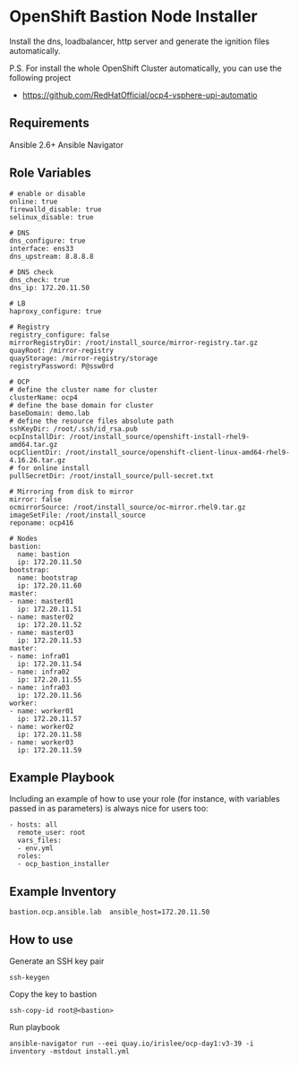 OpenShift Bastion Node Installer
=========

Install the dns, loadbalancer, http server and generate the ignition files automatically.

P.S.
For install the whole OpenShift Cluster automatically, you can use the following project
- https://github.com/RedHatOfficial/ocp4-vsphere-upi-automatio

Requirements
------------

Ansible 2.6+
Ansible Navigator

Role Variables
--------------
    # enable or disable
    online: true
    firewalld_disable: true
    selinux_disable: true

    # DNS
    dns_configure: true
    interface: ens33
    dns_upstream: 8.8.8.8

    # DNS check
    dns_check: true
    dns_ip: 172.20.11.50

    # LB
    haproxy_configure: true

    # Registry
    registry_configure: false
    mirrorRegistryDir: /root/install_source/mirror-registry.tar.gz
    quayRoot: /mirror-registry
    quayStorage: /mirror-registry/storage
    registryPassword: P@ssw0rd

    # OCP
    # define the cluster name for cluster
    clusterName: ocp4
    # define the base domain for cluster
    baseDomain: demo.lab
    # define the resource files absolute path
    sshKeyDir: /root/.ssh/id_rsa.pub
    ocpInstallDir: /root/install_source/openshift-install-rhel9-amd64.tar.gz
    ocpClientDir: /root/install_source/openshift-client-linux-amd64-rhel9-4.16.26.tar.gz
    # for online install
    pullSecretDir: /root/install_source/pull-secret.txt

    # Mirroring from disk to mirror
    mirror: false
    ocmirrorSource: /root/install_source/oc-mirror.rhel9.tar.gz
    imageSetFile: /root/install_source
    reponame: ocp416

    # Nodes
    bastion:
      name: bastion
      ip: 172.20.11.50
    bootstrap:
      name: bootstrap
      ip: 172.20.11.60
    master:
    - name: master01
      ip: 172.20.11.51
    - name: master02
      ip: 172.20.11.52
    - name: master03
      ip: 172.20.11.53
    master:
    - name: infra01
      ip: 172.20.11.54
    - name: infra02
      ip: 172.20.11.55
    - name: infra03
      ip: 172.20.11.56
    worker:
    - name: worker01
      ip: 172.20.11.57
    - name: worker02
      ip: 172.20.11.58
    - name: worker03
      ip: 172.20.11.59


Example Playbook
----------------

Including an example of how to use your role (for instance, with variables passed in as parameters) is always nice for users too:

    - hosts: all
      remote_user: root
      vars_files:
      - env.yml
      roles:
      - ocp_bastion_installer

Example Inventory
----------------

    bastion.ocp.ansible.lab  ansible_host=172.20.11.50

How to use
----------------

Generate an SSH key pair

    ssh-keygen

Copy the key to bastion

    ssh-copy-id root@<bastion>

Run playbook

    ansible-navigator run --eei quay.io/irislee/ocp-day1:v3-39 -i inventory -mstdout install.yml
